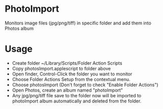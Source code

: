 # PhotoImport
Monitors image files (jpg/png/tiff) in specific folder and add them into Photos album

# Usage
* Create folder ~/Library/Scripts/Folder Action Scripts
* Copy photosImport.applescript to folder above 
* Open finder, Control-Click the folder you want to monitor
* Choose Folder Actions Setup from the contextual menu. 
* Choose photosImport (Don't forget to check "Enable Folder Actions")
* Open Photos, create an album named "photoImport"
* Any jpg/png/tiff file save to the folder now will be imported to photoImport album automatically and deleted from the folder.

